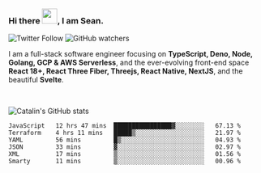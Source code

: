 ### Hi there <img src="https://raw.githubusercontent.com/MartinHeinz/MartinHeinz/master/wave.gif" width="30" />, I am Sean.

![Twitter Follow](https://img.shields.io/twitter/follow/JuniorDEVed?style=social)  ![GitHub watchers](https://img.shields.io/github/watchers/JuniorDEVed/JuniorDEVed?style=social)

 I am a full-stack software engineer focusing on **TypeScript, Deno, Node, Golang, GCP & AWS Serverless**, and the ever-evolving front-end space **React 18+, React Three Fiber, Threejs, React Native, NextJS**, and the beautiful **Svelte**.
 
 <br>
 
 ![Catalin's GitHub stats](https://github-readme-stats.vercel.app/api?username=algoflows&theme=vue-dark)
 
 <!--START_SECTION:waka-->

```text
JavaScript   12 hrs 47 mins  ████████████████▓░░░░░░░░   67.13 %
Terraform    4 hrs 11 mins   █████▒░░░░░░░░░░░░░░░░░░░   21.97 %
YAML         56 mins         █▒░░░░░░░░░░░░░░░░░░░░░░░   04.93 %
JSON         33 mins         ▓░░░░░░░░░░░░░░░░░░░░░░░░   02.97 %
XML          17 mins         ▒░░░░░░░░░░░░░░░░░░░░░░░░   01.56 %
Smarty       11 mins         ▒░░░░░░░░░░░░░░░░░░░░░░░░   00.96 %
```

<!--END_SECTION:waka-->
